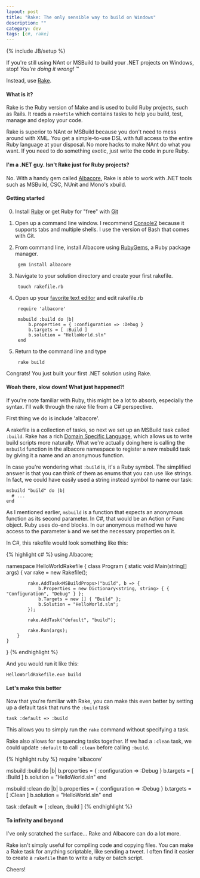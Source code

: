 ```yaml
---
layout: post
title: "Rake: The only sensible way to build on Windows"
description: ""
category: dev
tags: [c#, rake]
---
```

{% include JB/setup %}

If you're still using NAnt or MSBuild to build your .NET projects on Windows, stop! *You're doing it wrong!* &trade;

Instead, use [Rake](http://rake.rubyforge.org/).

#### What is it?

Rake is the Ruby version of Make and is used to build Ruby projects, such as Rails. It reads a `rakefile` which contains tasks to help you build, test, manage and deploy your code. 

Rake is superior to NAnt or MSBuild because you don't need to mess around with XML. You get a simple-to-use DSL with full access to the entire Ruby language at your disposal. No more hacks to make NAnt do what you want. If you need to do something exotic, just write the code in pure Ruby. 

#### I'm a .NET guy. Isn't Rake just for Ruby projects?

No. With a handy gem called [Albacore](https://github.com/Albacore/albacore), Rake is able to work with .NET tools such as MSBuild, CSC, NUnit and Mono's xbuild. 

#### Getting started

0. Install [Ruby](http://rubyinstaller.org/) or get Ruby for "free" with [Git](http://git-scm.com/download/win)

0. Open up a command line window. I recommend [Console2](http://sourceforge.net/projects/console/) because it supports tabs and multiple shells. I use the version of Bash that comes with Git.

0. From command line, install Albacore using [RubyGems](http://rubygems.org/), a Ruby package manager. 

        gem install albacore

0. Navigate to your solution directory and create your first rakefile.

        touch rakefile.rb

0. Open up your [favorite text editor](http://www.sublimetext.com/) and edit rakefile.rb

        require 'albacore'

        msbuild :build do |b|
            b.properties = { :configuration => :Debug }
            b.targets = [ :Build ]
            b.solution = "HelloWorld.sln"
        end

0. Return to the command line and type

        rake build

Congrats! You just built your first .NET solution using Rake.

#### Woah there, slow down! What just happened?!

If you're note familiar with Ruby, this might be a lot to absorb, especially the syntax. I'll walk through the rake file from a C# perspective. 

First thing we do is include 'albacore'.

A rakefile is a collection of tasks, so next we set up an MSBuild task called `:build`. Rake has a rich [Domain Specific Language](http://en.wikipedia.org/wiki/Domain-specific_language), which allows us to write build scripts more naturally. What we're actually doing here is calling the `msbuild` function in the albacore namespace to register a new msbuild task by giving it a name and an anonymous function.

In case you're wondering what `:build` is, it's a Ruby symbol. The simplified answer is that you can think of them as enums that you can use like strings. In fact, we could have easily used a string instead symbol to name our task:

    msbuild "build" do |b|
      # ...
    end

As I mentioned earlier, `msbuild` is a function that expects an anonymous function as its second parameter. In C#, that would be an Action or Func object. Ruby uses do-end blocks. In our anonymous method we have access to the parameter `b` and we set the necessary properties on it.

In C#, this rakefile would look something like this:

{% highlight c# %}
using Albacore;

namespace HelloWorldRakefile
{
    class Program
    {
        static void Main(string[] args)
        {
            var rake = new Rakefile();

            rake.AddTask<MSBuildProps>("build", b => {
                b.Properties = new Dictionary<string, string> { { "Configuration", "Debug" } };
                b.Targets = new [] { "Build" };
                b.Solution = "HelloWorld.sln";
            });

            rake.AddTask("default", "build");

            rake.Run(args);
        }
    }
}
{% endhighlight %}

And you would run it like this:

    HelloWorldRakefile.exe build

#### Let's make this better

Now that you're familiar with Rake, you can make this even better by setting up a default task that runs the `:build` task

    task :default => :build

This allows you to simply run the `rake` command without specifying a task.

Rake also allows for sequencing tasks together. If we had a `:clean` task, we could update `:default` to call `:clean` before calling `:build`. 

{% highlight ruby %}
require 'albacore'

msbuild :build do |b|
    b.properties = { :configuration => :Debug }
    b.targets = [ :Build ]
    b.solution = "HelloWorld.sln"
end

msbuild :clean do |b|
    b.properties = { :configuration => :Debug }
    b.targets = [ :Clean ]
    b.solution = "HelloWorld.sln"
end

task :default => [ :clean, :build ]
{% endhighlight %}

#### To infinity and beyond

I've only scratched the surface... Rake and Albacore can do a lot more. 

Rake isn't simply useful for compiling code and copying files. You can make a Rake task for anything scriptable, like sending a tweet. I often find it easier to create a `rakefile` than to write a ruby or batch script. 

Cheers!
